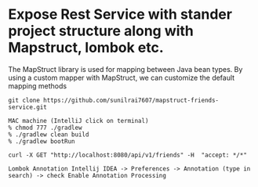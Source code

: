# Expose Rest Service with stander project structure along with Mapstruct, lombok etc.

The MapStruct library is used for mapping between Java bean types. By using a custom mapper with MapStruct, we can customize the default mapping methods


```
git clone https://github.com/sunilrai7607/mapstruct-friends-service.git
```

```
MAC machine (IntelliJ click on terminal) 
% chmod 777 ./gradlew
% ./gradlew clean build
% ./gradlew bootRun

```

```
curl -X GET "http://localhost:8080/api/v1/friends" -H  "accept: */*" 
```

``
Lombok Annotation
Intellij IDEA -> Preferences -> Annotation (type in search) -> check Enable Annotation Processing 
``